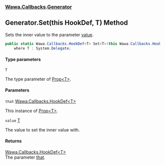 ### [Wawa.Callbacks](Wawa.Callbacks.md 'Wawa.Callbacks').[Generator](Generator.md 'Wawa.Callbacks.Generator')

## Generator.Set<T>(this HookDef<T>, T) Method

Sets the inner value to the parameter [value](Generator.Set{T}(HookDef{T},T).md#Wawa.Callbacks.Generator.Set_T_(thisWawa.Callbacks.HookDef_T_,T).value 'Wawa.Callbacks.Generator.Set<T>(this Wawa.Callbacks.HookDef<T>, T).value').

```csharp
public static Wawa.Callbacks.HookDef<T> Set<T>(this Wawa.Callbacks.HookDef<T> that, T value)
    where T : System.Delegate;
```
#### Type parameters

<a name='Wawa.Callbacks.Generator.Set_T_(thisWawa.Callbacks.HookDef_T_,T).T'></a>

`T`

The type parameter of [Prop&lt;T&gt;](Prop{T}.md 'Wawa.Callbacks.Prop<T>').
#### Parameters

<a name='Wawa.Callbacks.Generator.Set_T_(thisWawa.Callbacks.HookDef_T_,T).that'></a>

`that` [Wawa.Callbacks.HookDef&lt;](HookDef{T}.md 'Wawa.Callbacks.HookDef<T>')[T](Generator.Set{T}(HookDef{T},T).md#Wawa.Callbacks.Generator.Set_T_(thisWawa.Callbacks.HookDef_T_,T).T 'Wawa.Callbacks.Generator.Set<T>(this Wawa.Callbacks.HookDef<T>, T).T')[&gt;](HookDef{T}.md 'Wawa.Callbacks.HookDef<T>')

This instance of [Prop&lt;T&gt;](Prop{T}.md 'Wawa.Callbacks.Prop<T>').

<a name='Wawa.Callbacks.Generator.Set_T_(thisWawa.Callbacks.HookDef_T_,T).value'></a>

`value` [T](Generator.Set{T}(HookDef{T},T).md#Wawa.Callbacks.Generator.Set_T_(thisWawa.Callbacks.HookDef_T_,T).T 'Wawa.Callbacks.Generator.Set<T>(this Wawa.Callbacks.HookDef<T>, T).T')

The value to set the inner value with.

#### Returns
[Wawa.Callbacks.HookDef&lt;](HookDef{T}.md 'Wawa.Callbacks.HookDef<T>')[T](Generator.Set{T}(HookDef{T},T).md#Wawa.Callbacks.Generator.Set_T_(thisWawa.Callbacks.HookDef_T_,T).T 'Wawa.Callbacks.Generator.Set<T>(this Wawa.Callbacks.HookDef<T>, T).T')[&gt;](HookDef{T}.md 'Wawa.Callbacks.HookDef<T>')  
The parameter [that](Generator.Set{T}(HookDef{T},T).md#Wawa.Callbacks.Generator.Set_T_(thisWawa.Callbacks.HookDef_T_,T).that 'Wawa.Callbacks.Generator.Set<T>(this Wawa.Callbacks.HookDef<T>, T).that').
